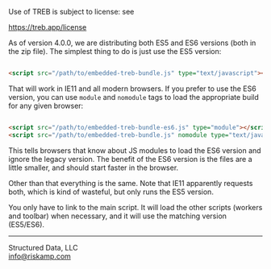
Use of TREB is subject to license: see

https://treb.app/license

As of version 4.0.0, we are distributing both ES5 and ES6 versions (both
in the zip file). The simplest thing to do is just use the ES5 version:

```html

<script src="/path/to/embedded-treb-bundle.js" type="text/javascript"></script>

```

That will work in IE11 and all modern browsers. If you prefer to use the ES6
version, you can use `module` and `nomodule` tags to load the appropriate build
for any given browser:

```html

<script src="/path/to/embedded-treb-bundle-es6.js" type="module"></script>
<script src="/path/to/embedded-treb-bundle.js" nomodule type="text/javascript"></script>

```

This tells browsers that know about JS modules to load the ES6 version and
ignore the legacy version.  The benefit of the ES6 version is the files are a
little smaller, and should start faster in the browser.

Other than that everything is the same. Note that IE11 apparently requests both,
which is kind of wasteful, but only runs the ES5 version.

You only have to link to the main script. It will load the other scripts 
(workers and toolbar) when necessary, and it will use the matching version
(ES5/ES6).

---

Structured Data, LLC  
info@riskamp.com



